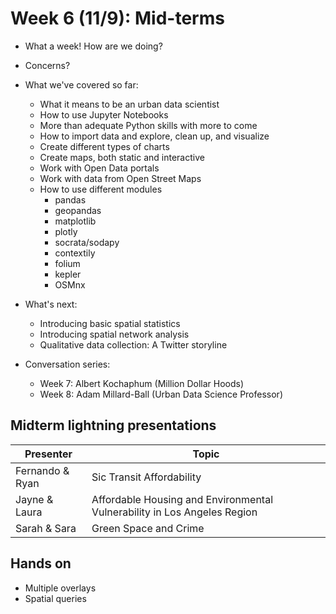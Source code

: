 # Week 6 (11/9): Mid-terms

* What a week! How are we doing?
* Concerns?
* What we've covered so far:
  * What it means to be an urban data scientist
  * How to use Jupyter Notebooks
  * More than adequate Python skills with more to come
  * How to import data and explore, clean up, and visualize
  * Create different types of charts
  * Create maps, both static and interactive
  * Work with Open Data portals
  * Work with data from Open Street Maps
  * How to use different modules
    * pandas
    * geopandas
    * matplotlib
    * plotly
    * socrata/sodapy
    * contextily
    * folium
    * kepler
    * OSMnx
  
* What's next:
  * Introducing basic spatial statistics
  * Introducing spatial network analysis
  * Qualitative data collection: A Twitter storyline

* Conversation series:
  * Week 7: Albert Kochaphum (Million Dollar Hoods)
  * Week 8: Adam Millard-Ball (Urban Data Science Professor)
 
## Midterm lightning presentations

| Presenter      | Topic |
| ----------- | ----------- |
| Fernando & Ryan      | Sic Transit Affordability       |
| Jayne & Laura   | Affordable Housing and Environmental Vulnerability in Los Angeles Region        |
| Sarah & Sara | Green Space and Crime |

## Hands on
* Multiple overlays
* Spatial queries

